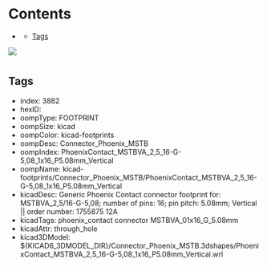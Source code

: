 



Contents
========

* [](#)
	* [Tags](#tags)
  
![][im]
# 

## Tags

- index: 3882
- hexID: 
- oompType: FOOTPRINT
- oompSize: kicad
- oompColor: kicad-footprints
- oompDesc: Connector_Phoenix_MSTB
- oompIndex: PhoenixContact_MSTBVA_2,5_16-G-5,08_1x16_P5.08mm_Vertical
- oompName: kicad-footprints/Connector_Phoenix_MSTB/PhoenixContact_MSTBVA_2,5_16-G-5,08_1x16_P5.08mm_Vertical
- kicadDesc: Generic Phoenix Contact connector footprint for: MSTBVA_2,5/16-G-5,08; number of pins: 16; pin pitch: 5.08mm; Vertical || order number: 1755875 12A
- kicadTags: phoenix_contact connector MSTBVA_01x16_G_5.08mm
- kicadAttr: through_hole
- kicad3DModel: ${KICAD6_3DMODEL_DIR}/Connector_Phoenix_MSTB.3dshapes/PhoenixContact_MSTBVA_2,5_16-G-5,08_1x16_P5.08mm_Vertical.wrl



[im]: image.png
